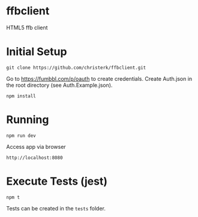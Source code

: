 # ffbclient
HTML5 ffb client

# Initial Setup

``` git clone https://github.com/christerk/ffbclient.git ```

Go to https://fumbbl.com/p/oauth to create credentials.
Create Auth.json in the root directory (see Auth.Example.json).

``` npm install ```

# Running

``` npm run dev ```

Access app via browser

``` http://localhost:8080  ```

# Execute Tests (jest)

``` npm t ```

Tests can be created in the ```tests``` folder.
